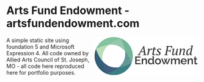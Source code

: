Arts Fund Endowment - artsfundendowment.com
=================

<img align="right" height="100" src="https://raw.githubusercontent.com/tay1orjones/arts-fund-endowment/master/img/logo.jpg">

A simple static site using foundation 5 and Microsoft Expression 4. All code owned by Allied Arts Council of St. Joseph, MO - all code here reproduced here for portfolio purposes.

